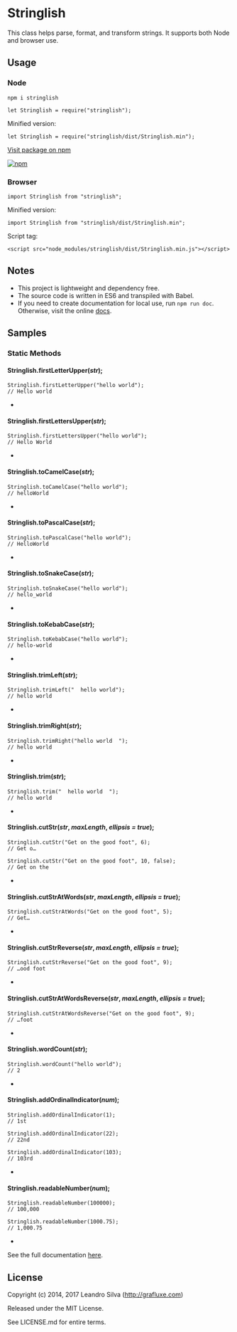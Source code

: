 # Stringlish

This class helps parse, format, and transform strings. It supports both Node and browser use.

## Usage

### Node

`npm i stringlish`

```
let Stringlish = require("stringlish");
```

Minified version:

```
let Stringlish = require("stringlish/dist/Stringlish.min");
```

[Visit package on npm](https://www.npmjs.com/package/stringlish)

[![npm](https://nodei.co/npm/stringlish.png)](https://www.npmjs.com/package/stringlish)

### Browser

```
import Stringlish from "stringlish";
```

Minified version:

```
import Stringlish from "stringlish/dist/Stringlish.min";
```

Script tag:

```
<script src="node_modules/stringlish/dist/Stringlish.min.js"></script>
```

## Notes

- This project is lightweight and dependency free.
- The source code is written in ES6 and transpiled with Babel.
- If you need to create documentation for local use, run `npm run doc`. Otherwise, visit the online [docs](http://grafluxe.com/o/doc/stringlish/Stringlish.html).

## Samples

### Static Methods

#### Stringlish.firstLetterUpper(*str*);

```
Stringlish.firstLetterUpper("hello world");
// Hello world
```

-

#### Stringlish.firstLettersUpper(*str*);

```
Stringlish.firstLettersUpper("hello world");
// Hello World
```

-

#### Stringlish.toCamelCase(*str*);

```
Stringlish.toCamelCase("hello world");
// helloWorld
```

-

#### Stringlish.toPascalCase(*str*);

```
Stringlish.toPascalCase("hello world");
// HelloWorld
```

-

#### Stringlish.toSnakeCase(*str*);

```
Stringlish.toSnakeCase("hello world");
// hello_world
```

-

#### Stringlish.toKebabCase(*str*);

```
Stringlish.toKebabCase("hello world");
// hello-world
```

-

#### Stringlish.trimLeft(*str*);

```
Stringlish.trimLeft("  hello world");
// hello world
```

-

#### Stringlish.trimRight(*str*);

```
Stringlish.trimRight("hello world  ");
// hello world
```

-

#### Stringlish.trim(*str*);

```
Stringlish.trim("  hello world  ");
// hello world
```

-

#### Stringlish.cutStr(*str*, *maxLength*, *ellipsis = true*);

```
Stringlish.cutStr("Get on the good foot", 6);
// Get o…

Stringlish.cutStr("Get on the good foot", 10, false);
// Get on the
```

-

#### Stringlish.cutStrAtWords(*str*, *maxLength*, *ellipsis = true*);

```
Stringlish.cutStrAtWords("Get on the good foot", 5);
// Get…
```

-

#### Stringlish.cutStrReverse(*str*, *maxLength*, *ellipsis = true*);

```
Stringlish.cutStrReverse("Get on the good foot", 9);
// …ood foot
```

-

#### Stringlish.cutStrAtWordsReverse(*str*, *maxLength*, *ellipsis = true*);

```
Stringlish.cutStrAtWordsReverse("Get on the good foot", 9);
// …foot
```

-

#### Stringlish.wordCount(*str*);

```
Stringlish.wordCount("hello world");
// 2
```

-

#### Stringlish.addOrdinalIndicator(*num*);

```
Stringlish.addOrdinalIndicator(1);
// 1st

Stringlish.addOrdinalIndicator(22);
// 22nd

Stringlish.addOrdinalIndicator(103);
// 103rd
```

-

#### Stringlish.readableNumber(*num*);

```
Stringlish.readableNumber(100000);
// 100,000

Stringlish.readableNumber(1000.75);
// 1,000.75
```

-

See the full documentation [here](http://grafluxe.com/o/doc/stringlish/Stringlish.html).

## License

Copyright (c) 2014, 2017 Leandro Silva (http://grafluxe.com)

Released under the MIT License.

See LICENSE.md for entire terms.
